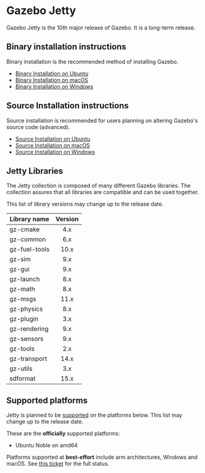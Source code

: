 # Gazebo Jetty

Gazebo Jetty is the 10th major release of Gazebo. It is a
long-term release.

## Binary installation instructions

Binary installation is the recommended method of installing Gazebo.

 * [Binary Installation on Ubuntu](install_ubuntu)
 * [Binary Installation on macOS](install_osx)
 * [Binary Installation on Windows](install_windows)

## Source Installation instructions

Source installation is recommended for users planning on altering Gazebo's source code (advanced).

 * [Source Installation on Ubuntu](install_ubuntu_src)
 * [Source Installation on macOS](install_osx_src)
 * [Source Installation on Windows](install_windows_src)

## Jetty Libraries

The Jetty collection is composed of many different Gazebo libraries. The
collection assures that all libraries are compatible and can be used together.

This list of library versions may change up to the release date.

| Library name       | Version       |
| ------------------ |:-------------:|
|   gz-cmake         |       4.x     |
|   gz-common        |       6.x     |
|   gz-fuel-tools    |       10.x     |
|   gz-sim           |       9.x     |
|   gz-gui           |       9.x     |
|   gz-launch        |       8.x     |
|   gz-math          |       8.x     |
|   gz-msgs          |      11.x     |
|   gz-physics       |       8.x     |
|   gz-plugin        |       3.x     |
|   gz-rendering     |       9.x     |
|   gz-sensors       |       9.x     |
|   gz-tools         |       2.x     |
|   gz-transport     |      14.x     |
|   gz-utils         |       3.x     |
|   sdformat         |      15.x     |

## Supported platforms

Jetty is planned to be [supported](releases) on the platforms below.
This list may change up to the release date.

These are the **officially** supported platforms:

* Ubuntu Noble on amd64

Platforms supported at **best-effort** include arm architectures, Windows and
macOS. See
[this ticket](https://github.com/gazebo-tooling/release-tools/issues/1158)
for the full status.
